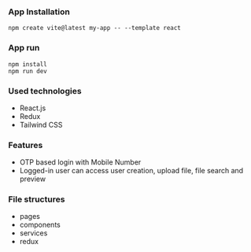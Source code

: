 ### App Installation

```
npm create vite@latest my-app -- --template react
```

### App run

```
npm install
npm run dev
```

### Used technologies

- React.js
- Redux
- Tailwind CSS

### Features

- OTP based login with Mobile Number
- Logged-in user can access user creation, upload file, file search and preview

### File structures

- pages
- components
- services
- redux
